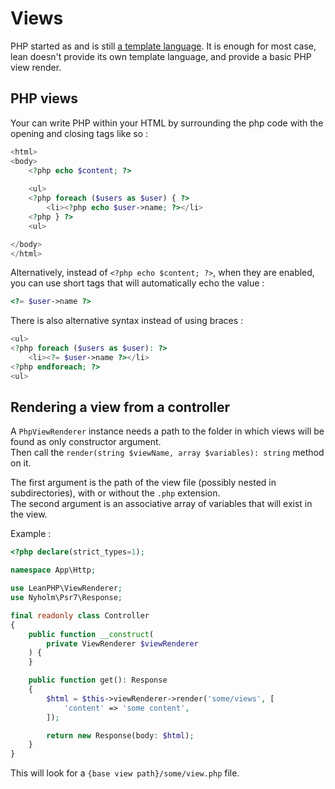 # Views

PHP started as and is still [a template language](https://www.php.net/manual/en/language.basic-syntax.phptags.php).
It is enough for most case, lean doesn't provide its own template language, and provide a basic PHP view render.

## PHP views

Your can write PHP within your HTML by surrounding the php code with the opening and closing tags like so :
```php
<html>
<body>
    <?php echo $content; ?>
    
    <ul>
    <?php foreach ($users as $user) { ?>
        <li><?php echo $user->name; ?></li>    
    <?php } ?>
    <ul>

</body>
</html>
```

Alternatively, instead of `<?php echo $content; ?>`, when they are enabled, you can use short tags that will automatically echo the value :
```php
<?= $user->name ?>
```

There is also alternative syntax instead of using braces : 
```php
<ul>
<?php foreach ($users as $user): ?>
    <li><?= $user->name ?></li>    
<?php endforeach; ?>
<ul>
```

## Rendering a view from a controller

A `PhpViewRenderer` instance needs a path to the folder in which views will be found as only constructor argument.  
Then call the `render(string $viewName, array $variables): string` method on it.

The first argument is the path of the view file (possibly nested in subdirectories), with or without the `.php` extension.  
The second argument is an associative array of variables that will exist in the view.

Example :
```php
<?php declare(strict_types=1);

namespace App\Http;

use LeanPHP\ViewRenderer;
use Nyholm\Psr7\Response;

final readonly class Controller
{
    public function __construct(
        private ViewRenderer $viewRenderer
    ) {
    }

    public function get(): Response
    {
        $html = $this->viewRenderer->render('some/views', [
            'content' => 'some content',
        ]);

        return new Response(body: $html);
    }
}
```

This will look for a `{base view path}/some/view.php` file.

